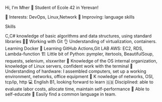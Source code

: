 
Hi, I'm Mher 👋 Student of Ecole 42 in Yerevan!

🌱 Interests: DevOps, Linux,Network 
🔎 Improving: language skills

Skills

С,C# knowledge of basic algorithms and data structures, 
using standard libraries 🧑‍🎓
Working with Git 👌 
Understanding of virtualization, containers. 
Learning Docker 🐋 Learning GitHub Actions,Git LAB
AWS: EC2, RDS, Lambda-function 🏗️ 
Little bit of Python: pympler, itertools, BeautifulSoup, requests, selenium, xlsxwriter 
🥷 Knowledge of the OS internal organization, knowledge of Linux servers, confident work with the terminal 🐧 
Understanding of hardware: I assembled computers, set up a working environment, networks, office equipment 🔌 K
nowledge of networks, OSI, tcp/ip, http 💻 
English B1, looking forward to learn 🇬🇧 
Disciplined: able to evaluate labor costs, allocate time, maintain self-performance 
🔰 Able to self-educate 🏁 Easily find a common language in team.
